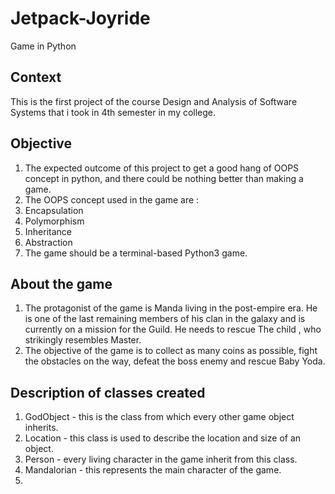 # Jetpack-Joyride
Game in Python
## Context
This is the first project of the course Design and Analysis of Software Systems
that i took in 4th semester in my college. 
## Objective
1. The expected outcome of this project to get a good hang of OOPS concept in
python, and there could be nothing better than making a game.
2. The OOPS concept used in the game are :
  1. Encapsulation
  2. Polymorphism
  3. Inheritance 
  4. Abstraction
3. The game should be a terminal-based Python3 game.
## About the game
1. The protagonist of the game is Manda living in the post-empire era. He is one
   of the last remaining members of his clan in the galaxy and is currently on a 
   mission for the Guild. He needs to rescue The child , who strikingly
   resembles Master.
2. The objective of the game is to collect as many coins as possible, fight the
   obstacles on the way, defeat the boss enemy and rescue Baby Yoda.
## Description of classes created
1. GodObject - this is the class from which every other game object inherits.
2. Location - this class is used to describe the location and size of an object.
3. Person - every living character in the game inherit from this class.
4. Mandalorian - this represents the main character of the game.
5. 

